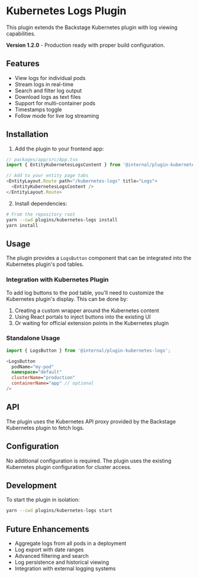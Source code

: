 # Kubernetes Logs Plugin

This plugin extends the Backstage Kubernetes plugin with log viewing capabilities.

**Version 1.2.0** - Production ready with proper build configuration.

## Features

- View logs for individual pods
- Stream logs in real-time
- Search and filter log output
- Download logs as text files
- Support for multi-container pods
- Timestamps toggle
- Follow mode for live log streaming

## Installation

1. Add the plugin to your frontend app:

```typescript
// packages/app/src/App.tsx
import { EntityKubernetesLogsContent } from '@internal/plugin-kubernetes-logs';

// Add to your entity page tabs
<EntityLayout.Route path="/kubernetes-logs" title="Logs">
  <EntityKubernetesLogsContent />
</EntityLayout.Route>
```

2. Install dependencies:

```bash
# From the repository root
yarn --cwd plugins/kubernetes-logs install
yarn install
```

## Usage

The plugin provides a `LogsButton` component that can be integrated into the Kubernetes plugin's pod tables.

### Integration with Kubernetes Plugin

To add log buttons to the pod table, you'll need to customize the Kubernetes plugin's display. This can be done by:

1. Creating a custom wrapper around the Kubernetes content
2. Using React portals to inject buttons into the existing UI
3. Or waiting for official extension points in the Kubernetes plugin

### Standalone Usage

```typescript
import { LogsButton } from '@internal/plugin-kubernetes-logs';

<LogsButton
  podName="my-pod"
  namespace="default"
  clusterName="production"
  containerName="app" // optional
/>
```

## API

The plugin uses the Kubernetes API proxy provided by the Backstage Kubernetes plugin to fetch logs.

## Configuration

No additional configuration is required. The plugin uses the existing Kubernetes plugin configuration for cluster access.

## Development

To start the plugin in isolation:

```bash
yarn --cwd plugins/kubernetes-logs start
```

## Future Enhancements

- Aggregate logs from all pods in a deployment
- Log export with date ranges
- Advanced filtering and search
- Log persistence and historical viewing
- Integration with external logging systems